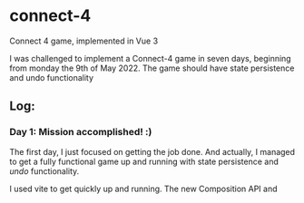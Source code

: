 # connect-4
Connect 4 game, implemented in Vue 3

I was challenged to implement a Connect-4 game in seven days, beginning from monday the 9th of May 2022.
The game should have state persistence and undo functionality


## Log:

### Day 1: Mission accomplished! :)
The first day, I just focused on getting the job done.
And actually, I managed to get a fully functional game up and running with state persistence and *undo* functionality.

I used vite to get quickly up and running. The new Composition API and [<script setup>](https://vuejs.org/api/sfc-script-setup.html) was new to me, so I read up on it. Very nice additions to Vue! - I opted in! A project like this needs a global data model. I thought Vuex, but discovered [Pinia](https://pinia.vuejs.org/).

The implementation is very simple. The main data structure is an array of columns of cell states (0 = no disc, 1 = player 1 disc, etc). This is easily converted to a visual representation. Reactivity keeps it updated. The data structure also allows quickly accessing columns and cells, which is needed for determining if the game is won.
The method for determining if the game is won is to examine the discs next to the piece just played.

For state persistence, I simply used the "persist" feature of Pinia.
The *undo* functionality was implemented by maintaining a history of moves. Ie [4,2] would mean that the first disc was placed in column 4 and the second was placed in column 2. Removing a disc translates into popping the column index from history and removing the disc on the top of that row.

### Day 2: Quality
Having a working game allowed me to turn to the quality. Quality of code and quality of the UI

*Code quality*
First thing I wanted was to do was switch to TypeScript. There are [plenty of good reasons to use Typescript](https://serokell.io/blog/why-typescript). So why didn't I start out with TypeScript? Well, I hadn't used it before, and wanted the piece of mind of having the job done. With that out of the way already, there should be plenty of time to learn TypeScript. Actually, it was quite quick to learn and also pretty quick to implement. For testing, I went with [vite-plugin-checker](https://github.com/fi3ework/vite-plugin-checker), which performs the checks during development, which is nice.

Next, I turned to the coding style. I needed a brush-up of the recommendations and wanted to get it right early, to avoid needing to change stuff. After that, the code applies to [the official Vue style guide](https://vuejs.org/style-guide/)

Finally, I changed the CSS to SCSS. SCSS is more readable and easier to maintain.

*UI quality*
First of all, the game should be playable on small screens too. It didn't take too many media queries to make that happen.

Next, I wanted it to be playable on keyboard too. I implemented two ways to interact. Pressing a number key simply drops the disc in the corresponding slot. Using the right and left arrow keys, you can select a column and then press down arrow to drop it.

### Day 3: Game experience (animation and sound)
With job specification fulfilled and quality in place, I could now move on to improving the game experience.

*Drop animation*
First of all, it would be nice to see those discs drop. Actually, this would not only look good, but also make it easier to see what was just played.

The data-model chosen was however not suited for the drop animations. In the model, the discs are just states of cells, which means they cannot easily be tracked, should they move. To remedy this, I decided to argument the model with a `discs` array containing discs played. Each disc contains information on where it is (column and row) and who played it.

Another thing that needed changing in order to ease animation was the grid. Each cell was its own SVG. If discs are to move from cell to cell, they cannot be part of such a solution. I had the alternatives of either implementing the discs in another layer or merge the cells in the column. I chose the latter. In fact, I merged all the cells. Doing this prevents future problems if animations needs to cross column borders.

For the animation algorithm, I found [dynamics.js](http://dynamicsjs.com/), which produces physics-based animations. For some reason it errored when trying to animate SVG properties, but I found a workaround (which was to tell dynamics to animate a reactive property instead, watch it, and then update the SVG attribute)

*Undo animation*
With the drop animation in place, it wouldn't take much effort to create a similar effect when the discs are removed. I experimented a bit with the algorithms and went with a reversed gravity, which gives the impression that the disc is sucked up, which I found satisfying.

*Sound*
Sound is also part of the user experience. In the real world, things makes sounds, so to provide an authentic feeling, it would be nice with a little unintrusive bump when the discs are dropped. To back up the sucking-up effect, a suck-up sound would be in place.

These sounds could easily be recorded by myself. But they could probably also easily be found on the net. I googled up open source sound effect libraries and found a good bump sound by searching for "coin fall". It was harder to find a good suck-up sound, but after a while, I found a good quality sound called [Air Lock](https://freesound.org/people/VlatkoBlazek/sounds/185761/), which I imagined would work if played backwards. I reversed it and speeded it a bit up, and it became very close to what I had imagined.

### Day 4: Various improvements

*New functionality*
- Mute / unmute

*UI*
- Don't show game interactions when game is over
- Don't play sounds until user interacted with the page
- Shortcut for undo: Arrow Up

*Code quality*
- Refactored code for checking if user interacted with the page into a [composable](https://vuejs.org/guide/reusability/composables.html)
- Refactured code for hooking into keyboard event into using [useEventListener composable](https://vueuse.org/core/useEventListener/) from vueuse.org
- Refactured the workaround for using dynamics.js with SVG into a composable

### Day 5: Various improvements
*Code quality*
- Refactored audio play into a composable

*UI*
- Limit simultaneously suck-up sounds (it generated too much noise when all discs where sucked up simultaneously)
- Play a fanfare when the game is won
- Using naiveui for basic components

## Other ideas
- Mark the winning connection (ie by blinking)
- Upload demo
- API version number (to prevent problems when loading old saved games)
- Redo
- Save game
- 3 player game (n player)
- Play against computer
- Watch a replay of the entire game
- Save the game as SVG animation
- Game settings: Board size
- Game settings: Number of players
- Game settings: Color, name and input method of players
- Rule variation: [PopOut](https://en.wikipedia.org/wiki/Connect_Four)
- Rule variation: Cylinder-Infinite Connect-Four
- Rule variation: [Power up](https://en.wikipedia.org/wiki/Connect_Four)
- Docker
- More sound effects:
  - When user tries to play a piece, but the slot is full
- [Compile without options api](https://github.com/vuejs/core/tree/main/packages/vue#bundler-build-feature-flags)
- Pan through history
